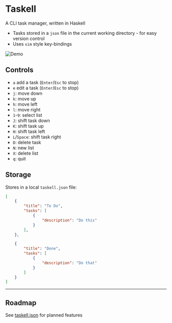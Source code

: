 # Taskell

A CLI task manager, written in Haskell

- Tasks stored in a `json` file in the current working directory - for easy version control
- Uses `vim` style key-bindings

![Demo](https://github.com/smallhadroncollider/taskell/blob/img/demo.gif?raw=true)

## Controls

- `a` add a task (`Enter`/`Esc` to stop)
- `e` edit a task (`Enter`/`Esc` to stop)
- `j`: move down
- `k`: move up
- `h`: move left 
- `l`: move right
- `1`-`9`: select list
- `J`: shift task down
- `K`: shift task up
- `H`: shift task left 
- `L`/`Space`: shift task right
- `D`: delete task
- `N`: new list
- `X`: delete list
- `q`: quit

## Storage

Stores in a local `taskell.json` file:

```json
[
    {
        "title": "To Do",
        "tasks": [
            {
                "description": "Do this"
            }
        ],
    },

    {
        "title": "Done",
        "tasks": [
            {
                "description": "Do that"
            }
        ]
    }
]
```

---

## Roadmap

See [taskell.json](https://github.com/smallhadroncollider/taskell/blob/develop/taskell.json) for planned features
